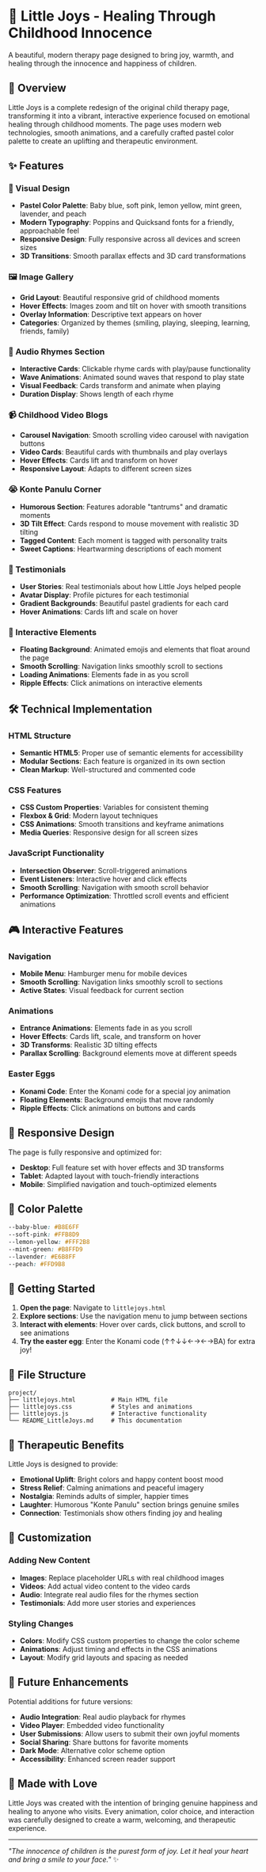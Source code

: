 # 🌟 Little Joys - Healing Through Childhood Innocence

A beautiful, modern therapy page designed to bring joy, warmth, and healing through the innocence and happiness of children.

## 🎯 Overview

Little Joys is a complete redesign of the original child therapy page, transforming it into a vibrant, interactive experience focused on emotional healing through childhood moments. The page uses modern web technologies, smooth animations, and a carefully crafted pastel color palette to create an uplifting and therapeutic environment.

## ✨ Features

### 🎨 Visual Design
- **Pastel Color Palette**: Baby blue, soft pink, lemon yellow, mint green, lavender, and peach
- **Modern Typography**: Poppins and Quicksand fonts for a friendly, approachable feel
- **Responsive Design**: Fully responsive across all devices and screen sizes
- **3D Transitions**: Smooth parallax effects and 3D card transformations

### 🖼️ Image Gallery
- **Grid Layout**: Beautiful responsive grid of childhood moments
- **Hover Effects**: Images zoom and tilt on hover with smooth transitions
- **Overlay Information**: Descriptive text appears on hover
- **Categories**: Organized by themes (smiling, playing, sleeping, learning, friends, family)

### 🎵 Audio Rhymes Section
- **Interactive Cards**: Clickable rhyme cards with play/pause functionality
- **Wave Animations**: Animated sound waves that respond to play state
- **Visual Feedback**: Cards transform and animate when playing
- **Duration Display**: Shows length of each rhyme

### 📹 Childhood Video Blogs
- **Carousel Navigation**: Smooth scrolling video carousel with navigation buttons
- **Video Cards**: Beautiful cards with thumbnails and play overlays
- **Hover Effects**: Cards lift and transform on hover
- **Responsive Layout**: Adapts to different screen sizes

### 😭 Konte Panulu Corner
- **Humorous Section**: Features adorable "tantrums" and dramatic moments
- **3D Tilt Effect**: Cards respond to mouse movement with realistic 3D tilting
- **Tagged Content**: Each moment is tagged with personality traits
- **Sweet Captions**: Heartwarming descriptions of each moment

### 💝 Testimonials
- **User Stories**: Real testimonials about how Little Joys helped people
- **Avatar Display**: Profile pictures for each testimonial
- **Gradient Backgrounds**: Beautiful pastel gradients for each card
- **Hover Animations**: Cards lift and scale on hover

### 🎈 Interactive Elements
- **Floating Background**: Animated emojis and elements that float around the page
- **Smooth Scrolling**: Navigation links smoothly scroll to sections
- **Loading Animations**: Elements fade in as you scroll
- **Ripple Effects**: Click animations on interactive elements

## 🛠️ Technical Implementation

### HTML Structure
- **Semantic HTML5**: Proper use of semantic elements for accessibility
- **Modular Sections**: Each feature is organized in its own section
- **Clean Markup**: Well-structured and commented code

### CSS Features
- **CSS Custom Properties**: Variables for consistent theming
- **Flexbox & Grid**: Modern layout techniques
- **CSS Animations**: Smooth transitions and keyframe animations
- **Media Queries**: Responsive design for all screen sizes

### JavaScript Functionality
- **Intersection Observer**: Scroll-triggered animations
- **Event Listeners**: Interactive hover and click effects
- **Smooth Scrolling**: Navigation with smooth scroll behavior
- **Performance Optimization**: Throttled scroll events and efficient animations

## 🎮 Interactive Features

### Navigation
- **Mobile Menu**: Hamburger menu for mobile devices
- **Smooth Scrolling**: Navigation links smoothly scroll to sections
- **Active States**: Visual feedback for current section

### Animations
- **Entrance Animations**: Elements fade in as you scroll
- **Hover Effects**: Cards lift, scale, and transform on hover
- **3D Transforms**: Realistic 3D tilting effects
- **Parallax Scrolling**: Background elements move at different speeds

### Easter Eggs
- **Konami Code**: Enter the Konami code for a special joy animation
- **Floating Elements**: Background emojis that move randomly
- **Ripple Effects**: Click animations on buttons and cards

## 📱 Responsive Design

The page is fully responsive and optimized for:
- **Desktop**: Full feature set with hover effects and 3D transforms
- **Tablet**: Adapted layout with touch-friendly interactions
- **Mobile**: Simplified navigation and touch-optimized elements

## 🎨 Color Palette

```css
--baby-blue: #B8E6FF
--soft-pink: #FFB8D9
--lemon-yellow: #FFF2B8
--mint-green: #B8FFD9
--lavender: #E6B8FF
--peach: #FFD9B8
```

## 🚀 Getting Started

1. **Open the page**: Navigate to `littlejoys.html`
2. **Explore sections**: Use the navigation menu to jump between sections
3. **Interact with elements**: Hover over cards, click buttons, and scroll to see animations
4. **Try the easter egg**: Enter the Konami code (↑↑↓↓←→←→BA) for extra joy!

## 📁 File Structure

```
project/
├── littlejoys.html          # Main HTML file
├── littlejoys.css           # Styles and animations
├── littlejoys.js            # Interactive functionality
└── README_LittleJoys.md     # This documentation
```

## 🎯 Therapeutic Benefits

Little Joys is designed to provide:
- **Emotional Uplift**: Bright colors and happy content boost mood
- **Stress Relief**: Calming animations and peaceful imagery
- **Nostalgia**: Reminds adults of simpler, happier times
- **Laughter**: Humorous "Konte Panulu" section brings genuine smiles
- **Connection**: Testimonials show others finding joy and healing

## 🔧 Customization

### Adding New Content
- **Images**: Replace placeholder URLs with real childhood images
- **Videos**: Add actual video content to the video cards
- **Audio**: Integrate real audio files for the rhymes section
- **Testimonials**: Add more user stories and experiences

### Styling Changes
- **Colors**: Modify CSS custom properties to change the color scheme
- **Animations**: Adjust timing and effects in the CSS animations
- **Layout**: Modify grid layouts and spacing as needed

## 🌟 Future Enhancements

Potential additions for future versions:
- **Audio Integration**: Real audio playback for rhymes
- **Video Player**: Embedded video functionality
- **User Submissions**: Allow users to submit their own joyful moments
- **Social Sharing**: Share buttons for favorite moments
- **Dark Mode**: Alternative color scheme option
- **Accessibility**: Enhanced screen reader support

## 💖 Made with Love

Little Joys was created with the intention of bringing genuine happiness and healing to anyone who visits. Every animation, color choice, and interaction was carefully designed to create a warm, welcoming, and therapeutic experience.

---

*"The innocence of children is the purest form of joy. Let it heal your heart and bring a smile to your face."* ✨ 